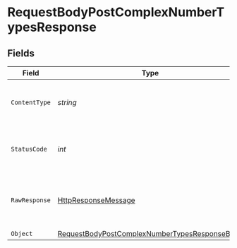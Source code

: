 # RequestBodyPostComplexNumberTypesResponse


## Fields

| Field                                                                                                                     | Type                                                                                                                      | Required                                                                                                                  | Description                                                                                                               |
| ------------------------------------------------------------------------------------------------------------------------- | ------------------------------------------------------------------------------------------------------------------------- | ------------------------------------------------------------------------------------------------------------------------- | ------------------------------------------------------------------------------------------------------------------------- |
| `ContentType`                                                                                                             | *string*                                                                                                                  | :heavy_check_mark:                                                                                                        | HTTP response content type for this operation                                                                             |
| `StatusCode`                                                                                                              | *int*                                                                                                                     | :heavy_check_mark:                                                                                                        | HTTP response status code for this operation                                                                              |
| `RawResponse`                                                                                                             | [HttpResponseMessage](https://learn.microsoft.com/en-us/dotnet/api/system.net.http.httpresponsemessage?view=net-5.0)      | :heavy_minus_sign:                                                                                                        | Raw HTTP response; suitable for custom response parsing                                                                   |
| `Object`                                                                                                                  | [RequestBodyPostComplexNumberTypesResponseBody](../../models/operations/RequestBodyPostComplexNumberTypesResponseBody.md) | :heavy_minus_sign:                                                                                                        | OK                                                                                                                        |